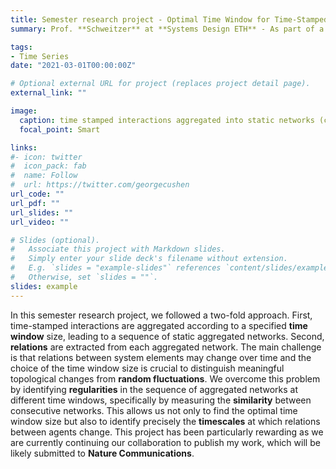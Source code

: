 ```yaml
---
title: Semester research project - Optimal Time Window for Time-Stamped Interactions
summary: Prof. **Schweitzer** at **Systems Design ETH** - As part of a **semester research project** I developed a mathematical framework to identify the optimal time window to aggregate time stamped interactions into a sequence of static networks.

tags:
- Time Series
date: "2021-03-01T00:00:00Z"

# Optional external URL for project (replaces project detail page).
external_link: ""

image:
  caption: time stamped interactions aggregated into static networks (credit A. Funel, 2021)
  focal_point: Smart

links:
#- icon: twitter
#  icon_pack: fab
#  name: Follow
#  url: https://twitter.com/georgecushen
url_code: ""
url_pdf: ""
url_slides: ""
url_video: ""

# Slides (optional).
#   Associate this project with Markdown slides.
#   Simply enter your slide deck's filename without extension.
#   E.g. `slides = "example-slides"` references `content/slides/example-slides.md`.
#   Otherwise, set `slides = ""`.
slides: example
---
```


In this semester research project, we followed a two-fold approach. First, time-stamped interactions are aggregated according to a specified **time window** size, leading to a sequence of static aggregated networks. Second, **relations** are extracted from each aggregated network. The main challenge is that relations between system elements may change over time and the choice of the time window size is crucial to distinguish meaningful topological changes from **random fluctuations**. We overcome this problem by identifying **regularities** in the sequence of aggregated networks at different time windows, specifically by measuring the **similarity** between consecutive networks. This allows us not only to find the optimal time window size but also to identify precisely the **timescales** at which relations between agents change. This project has been particularly rewarding as we are currently continuing our collaboration to publish my work, which will be likely submitted to **Nature Communications**.
